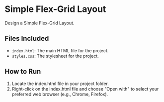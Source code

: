 # Simple Flex-Grid Layout
Design a Simple Flex-Grid Layout.

## Files Included
- `index.html`: The main HTML file for the project.
- `styles.css`: The stylesheet for the project.

## How to Run
1. Locate the index.html file in your project folder.
2. Right-click on the index.html file and choose "Open with" to select your preferred web browser (e.g., Chrome, Firefox).

